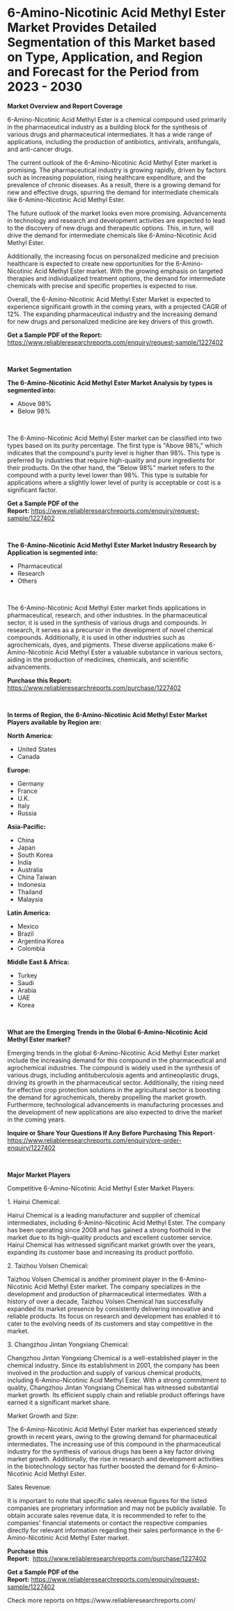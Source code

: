 <p><h1>6-Amino-Nicotinic Acid Methyl Ester Market Provides Detailed Segmentation of this Market based on Type, Application, and Region and Forecast for the Period from 2023 - 2030</h1></p><p><strong>Market Overview and Report Coverage</strong></p>
<p><p>6-Amino-Nicotinic Acid Methyl Ester is a chemical compound used primarily in the pharmaceutical industry as a building block for the synthesis of various drugs and pharmaceutical intermediates. It has a wide range of applications, including the production of antibiotics, antivirals, antifungals, and anti-cancer drugs.</p><p>The current outlook of the 6-Amino-Nicotinic Acid Methyl Ester market is promising. The pharmaceutical industry is growing rapidly, driven by factors such as increasing population, rising healthcare expenditure, and the prevalence of chronic diseases. As a result, there is a growing demand for new and effective drugs, spurring the demand for intermediate chemicals like 6-Amino-Nicotinic Acid Methyl Ester.</p><p>The future outlook of the market looks even more promising. Advancements in technology and research and development activities are expected to lead to the discovery of new drugs and therapeutic options. This, in turn, will drive the demand for intermediate chemicals like 6-Amino-Nicotinic Acid Methyl Ester.</p><p>Additionally, the increasing focus on personalized medicine and precision healthcare is expected to create new opportunities for the 6-Amino-Nicotinic Acid Methyl Ester market. With the growing emphasis on targeted therapies and individualized treatment options, the demand for intermediate chemicals with precise and specific properties is expected to rise.</p><p>Overall, the 6-Amino-Nicotinic Acid Methyl Ester Market is expected to experience significant growth in the coming years, with a projected CAGR of 12%. The expanding pharmaceutical industry and the increasing demand for new drugs and personalized medicine are key drivers of this growth.</p></p>
<p><strong>Get a Sample PDF of the Report:</strong> <a href="https://www.reliableresearchreports.com/enquiry/request-sample/1227402">https://www.reliableresearchreports.com/enquiry/request-sample/1227402</a></p>
<p>&nbsp;</p>
<p><strong>Market Segmentation</strong></p>
<p><strong>The 6-Amino-Nicotinic Acid Methyl Ester Market Analysis by types is segmented into:</strong></p>
<p><ul><li>Above 98%</li><li>Below 98%</li></ul></p>
<p>&nbsp;</p>
<p><p>The 6-Amino-Nicotinic Acid Methyl Ester market can be classified into two types based on its purity percentage. The first type is "Above 98%," which indicates that the compound's purity level is higher than 98%. This type is preferred by industries that require high-quality and pure ingredients for their products. On the other hand, the "Below 98%" market refers to the compound with a purity level lower than 98%. This type is suitable for applications where a slightly lower level of purity is acceptable or cost is a significant factor.</p></p>
<p><strong>Get a Sample PDF of the Report:</strong>&nbsp;<a href="https://www.reliableresearchreports.com/enquiry/request-sample/1227402">https://www.reliableresearchreports.com/enquiry/request-sample/1227402</a></p>
<p>&nbsp;</p>
<p><strong>The 6-Amino-Nicotinic Acid Methyl Ester Market Industry Research by Application is segmented into:</strong></p>
<p><ul><li>Pharmaceutical</li><li>Research</li><li>Others</li></ul></p>
<p>&nbsp;</p>
<p><p>The 6-Amino-Nicotinic Acid Methyl Ester market finds applications in pharmaceutical, research, and other industries. In the pharmaceutical sector, it is used in the synthesis of various drugs and compounds. In research, it serves as a precursor in the development of novel chemical compounds. Additionally, it is used in other industries such as agrochemicals, dyes, and pigments. These diverse applications make 6-Amino-Nicotinic Acid Methyl Ester a valuable substance in various sectors, aiding in the production of medicines, chemicals, and scientific advancements.</p></p>
<p><strong>Purchase this Report:</strong>&nbsp; <a href="https://www.reliableresearchreports.com/purchase/1227402">https://www.reliableresearchreports.com/purchase/1227402</a></p>
<p>&nbsp;</p>
<p><strong>In terms of Region, the 6-Amino-Nicotinic Acid Methyl Ester Market Players available by Region are:</strong></p>
<p>
    <p> <strong> North America: </strong>
        <ul>
            <li>United States</li>
            <li>Canada</li>
        </ul>
        </p> 
    <p> <strong> Europe: </strong>
        <ul>
            <li>Germany</li>
            <li>France</li>
            <li>U.K.</li>
            <li>Italy</li>
            <li>Russia</li>
        </ul>
        </p> 
    <p> <strong> Asia-Pacific: </strong>
        <ul>
            <li>China</li>
            <li>Japan</li>
            <li>South Korea</li>
            <li>India</li>
            <li>Australia</li>
            <li>China Taiwan</li>
            <li>Indonesia</li>
            <li>Thailand</li>
            <li>Malaysia</li>
        </ul>
        </p> 
    <p> <strong> Latin America: </strong>
        <ul>
            <li>Mexico</li>
            <li>Brazil</li>
            <li>Argentina Korea</li>
            <li>Colombia</li>
        </ul>
        </p> 
    <p> <strong> Middle East & Africa: </strong>
        <ul>
            <li>Turkey</li>
            <li>Saudi</li>
            <li>Arabia</li>
            <li>UAE</li>
            <li>Korea</li>
        </ul>
    </p>
    </p>
<p>&nbsp;</p>
<p><strong>What are the Emerging Trends in the Global 6-Amino-Nicotinic Acid Methyl Ester market?</strong></p>
<p><p>Emerging trends in the global 6-Amino-Nicotinic Acid Methyl Ester market include the increasing demand for this compound in the pharmaceutical and agrochemical industries. The compound is widely used in the synthesis of various drugs, including antituberculosis agents and antineoplastic drugs, driving its growth in the pharmaceutical sector. Additionally, the rising need for effective crop protection solutions in the agricultural sector is boosting the demand for agrochemicals, thereby propelling the market growth. Furthermore, technological advancements in manufacturing processes and the development of new applications are also expected to drive the market in the coming years.</p></p>
<p><strong>Inquire or Share Your Questions If Any Before Purchasing This Report</strong>- <a href="https://www.reliableresearchreports.com/enquiry/pre-order-enquiry/1227402">https://www.reliableresearchreports.com/enquiry/pre-order-enquiry/1227402</a></p>
<p>&nbsp;</p>
<p><strong>Major Market Players</strong></p>
<p><p>Competitive 6-Amino-Nicotinic Acid Methyl Ester Market Players:</p><p>1. Hairui Chemical:</p><p>Hairui Chemical is a leading manufacturer and supplier of chemical intermediates, including 6-Amino-Nicotinic Acid Methyl Ester. The company has been operating since 2008 and has gained a strong foothold in the market due to its high-quality products and excellent customer service. Hairui Chemical has witnessed significant market growth over the years, expanding its customer base and increasing its product portfolio.</p><p>2. Taizhou Volsen Chemical:</p><p>Taizhou Volsen Chemical is another prominent player in the 6-Amino-Nicotinic Acid Methyl Ester market. The company specializes in the development and production of pharmaceutical intermediates. With a history of over a decade, Taizhou Volsen Chemical has successfully expanded its market presence by consistently delivering innovative and reliable products. Its focus on research and development has enabled it to cater to the evolving needs of its customers and stay competitive in the market.</p><p>3. Changzhou Jintan Yongxiang Chemical:</p><p>Changzhou Jintan Yongxiang Chemical is a well-established player in the chemical industry. Since its establishment in 2001, the company has been involved in the production and supply of various chemical products, including 6-Amino-Nicotinic Acid Methyl Ester. With a strong commitment to quality, Changzhou Jintan Yongxiang Chemical has witnessed substantial market growth. Its efficient supply chain and reliable product offerings have earned it a significant market share.</p><p>Market Growth and Size:</p><p>The 6-Amino-Nicotinic Acid Methyl Ester market has experienced steady growth in recent years, owing to the growing demand for pharmaceutical intermediates. The increasing use of this compound in the pharmaceutical industry for the synthesis of various drugs has been a key factor driving market growth. Additionally, the rise in research and development activities in the biotechnology sector has further boosted the demand for 6-Amino-Nicotinic Acid Methyl Ester.</p><p>Sales Revenue:</p><p>It is important to note that specific sales revenue figures for the listed companies are proprietary information and may not be publicly available. To obtain accurate sales revenue data, it is recommended to refer to the companies' financial statements or contact the respective companies directly for relevant information regarding their sales performance in the 6-Amino-Nicotinic Acid Methyl Ester market.</p></p>
<p><strong>Purchase this Report:</strong>&nbsp;&nbsp;<a href="https://www.reliableresearchreports.com/purchase/1227402">https://www.reliableresearchreports.com/purchase/1227402</a></p>
<p></p>
<p><strong>Get a Sample PDF of the Report:</strong>&nbsp;<a href="https://www.reliableresearchreports.com/enquiry/request-sample/1227402">https://www.reliableresearchreports.com/enquiry/request-sample/1227402</a></p>
<p>Check more reports on https://www.reliableresearchreports.com/</p>